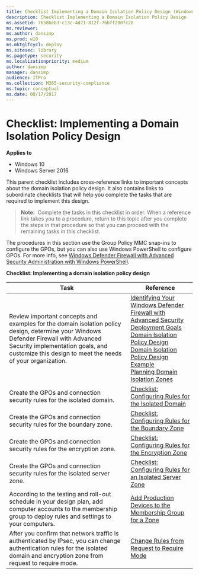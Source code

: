 ```yaml
---
title: Checklist Implementing a Domain Isolation Policy Design (Windows 10)
description: Checklist Implementing a Domain Isolation Policy Design
ms.assetid: 76586eb3-c13c-4d71-812f-76bff200fc20
ms.reviewer: 
ms.author: dansimp
ms.prod: w10
ms.mktglfcycl: deploy
ms.sitesec: library
ms.pagetype: security
ms.localizationpriority: medium
author: dansimp
manager: dansimp
audience: ITPro
ms.collection: M365-security-compliance
ms.topic: conceptual
ms.date: 08/17/2017
---
```


# Checklist: Implementing a Domain Isolation Policy Design

**Applies to**
-   Windows 10
-   Windows Server 2016

This parent checklist includes cross-reference links to important concepts about the domain isolation policy design. It also contains links to subordinate checklists that will help you complete the tasks that are required to implement this design.

>**Note:**  Complete the tasks in this checklist in order. When a reference link takes you to a procedure, return to this topic after you complete the steps in that procedure so that you can proceed with the remaining tasks in this checklist.

The procedures in this section use the Group Policy MMC snap-ins to configure the GPOs, but you can also use Windows PowerShell to configure GPOs. For more info, see [Windows Defender Firewall with Advanced Security Administration with Windows PowerShell](windows-firewall-with-advanced-security-administration-with-windows-powershell.md).

**Checklist: Implementing a domain isolation policy design**

| Task | Reference |
| - | - |
| Review important concepts and examples for the domain isolation policy design, determine your Windows Defender Firewall with Advanced Security implementation goals, and customize this design to meet the needs of your organization.| [Identifying Your Windows Defender Firewall with Advanced Security Deployment Goals](identifying-your-windows-firewall-with-advanced-security-deployment-goals.md)<br/>[Domain Isolation Policy Design](domain-isolation-policy-design.md)<br/>[Domain Isolation Policy Design Example](domain-isolation-policy-design-example.md)<br/>[Planning Domain Isolation Zones](planning-domain-isolation-zones.md) |
| Create the GPOs and connection security rules for the isolated domain.| [Checklist: Configuring Rules for the Isolated Domain](checklist-configuring-rules-for-the-isolated-domain.md)| 
| Create the GPOs and connection security rules for the boundary zone.| [Checklist: Configuring Rules for the Boundary Zone](checklist-configuring-rules-for-the-boundary-zone.md)| 
| Create the GPOs and connection security rules for the encryption zone.| [Checklist: Configuring Rules for the Encryption Zone](checklist-configuring-rules-for-the-encryption-zone.md)| 
| Create the GPOs and connection security rules for the isolated server zone.| [Checklist: Configuring Rules for an Isolated Server Zone](checklist-configuring-rules-for-an-isolated-server-zone.md)| 
| According to the testing and roll-out schedule in your design plan, add computer accounts to the membership group to deploy rules and settings to your computers.| [Add Production Devices to the Membership Group for a Zone](add-production-devices-to-the-membership-group-for-a-zone.md)| 
| After you confirm that network traffic is authenticated by IPsec, you can change authentication rules for the isolated domain and encryption zone from request to require mode.| [Change Rules from Request to Require Mode](change-rules-from-request-to-require-mode.md)| 
